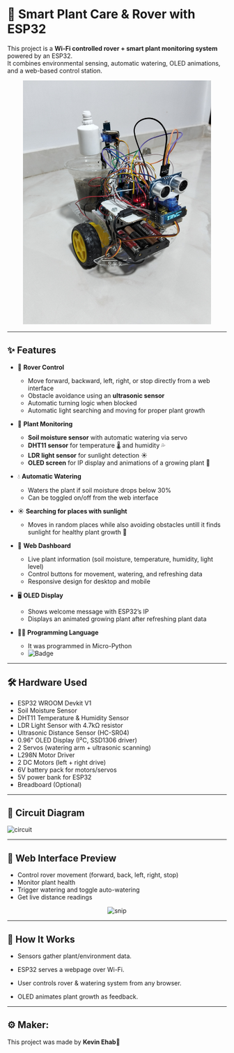 # 🌱 Smart Plant Care & Rover with ESP32

This project is a **Wi-Fi controlled rover + smart plant monitoring system** powered by an ESP32.  
It combines environmental sensing, automatic watering, OLED animations, and a web-based control station.

<p align= "center">
  <img width="432" height="559" alt="snip" src="IMG20250930220255.jpg" />
</p>

---

## ✨ Features

- 🚗 **Rover Control**
  - Move forward, backward, left, right, or stop directly from a web interface
  - Obstacle avoidance using an **ultrasonic sensor**
  - Automatic turning logic when blocked
  - Automatic light searching and moving for proper plant growth

- 🌿 **Plant Monitoring**
  - **Soil moisture sensor** with automatic watering via servo
  - **DHT11 sensor** for temperature 🌡 and humidity 💦
  - **LDR light sensor** for sunlight detection ☀️
  - **OLED screen** for IP display and animations of a growing plant 🌱

- 💧 **Automatic Watering**
  - Waters the plant if soil moisture drops below 30%
  - Can be toggled on/off from the web interface

- ☀️ **Searching for places with sunlight**
  - Moves in random places while also avoiding obstacles untill it finds sunlight for healthy plant growth 🌱

- 📱 **Web Dashboard**
  - Live plant information (soil moisture, temperature, humidity, light level)
  - Control buttons for movement, watering, and refreshing data
  - Responsive design for desktop and mobile

- 🖥 **OLED Display**
  - Shows welcome message with ESP32’s IP
  - Displays an animated growing plant after refreshing plant data
    
- 👩‍💻 **Programming Language**
  - It was programmed in Micro-Python
  - ![Badge](https://img.shields.io/badge/Python-100.0%25-darkblue)
    
---

## 🛠 Hardware Used

- ESP32 WROOM Devkit V1
- Soil Moisture Sensor
- DHT11 Temperature & Humidity Sensor
- LDR Light Sensor with 4.7kΩ resistor
- Ultrasonic Distance Sensor (HC-SR04)
- 0.96" OLED Display (I²C, SSD1306 driver)
- 2 Servos (watering arm + ultrasonic scanning)
- L298N Motor Driver
- 2 DC Motors (left + right drive)
- 6V battery pack for motors/servos
- 5V power bank for ESP32
- Breadboard (Optional)

---

## 🔌 Circuit Diagram

<img width="1500" height="750" alt="circuit" src="https://github.com/user-attachments/assets/12271dcf-920f-4788-a420-1adb1e76e26f" />

---

## 🌱 Web Interface Preview

- Control rover movement (forward, back, left, right, stop)
- Monitor plant health
- Trigger watering and toggle auto-watering
- Get live distance readings
<p align= "center">
  <img width="432" height="559" alt="snip" src="https://github.com/user-attachments/assets/62ce7976-b4d2-4290-9663-231675ec8a41" />
</p>

---

## 🧠 How It Works

- Sensors gather plant/environment data.

- ESP32 serves a webpage over Wi-Fi.

- User controls rover & watering system from any browser.

- OLED animates plant growth as feedback.

---
## ⚙ Maker:
This project was made by **Kevin Ehab**💖

